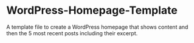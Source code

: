 WordPress-Homepage-Template
===========================

A template file to create a WordPress homepage that shows content and then the 5 most recent posts including their excerpt.
